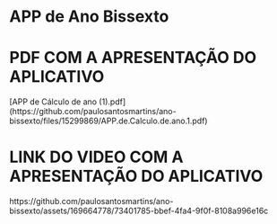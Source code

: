 <h1>APP de Ano Bissexto</h1>

<h1>PDF COM A APRESENTAÇÃO DO APLICATIVO</h1>
[APP de Cálculo de ano (1).pdf](https://github.com/paulosantosmartins/ano-bissexto/files/15299869/APP.de.Calculo.de.ano.1.pdf)

<h1>LINK DO VIDEO COM A APRESENTAÇÃO DO APLICATIVO</h1>
https://github.com/paulosantosmartins/ano-bissexto/assets/169664778/73401785-bbef-4fa4-9f0f-8108a996e16c

